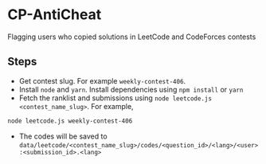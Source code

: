 # CP-AntiCheat
Flagging users who copied solutions in LeetCode and CodeForces contests

## Steps
- Get contest slug. For example `weekly-contest-406`.
- Install `node` and `yarn`. Install dependencies using `npm install` or `yarn`
- Fetch the ranklist and submissions using `node leetcode.js <contest_name_slug>`. For example,
```sh
node leetcode.js weekly-contest-406
```
- The codes will be saved to `data/leetcode/<contest_name_slug>/codes/<question_id>/<lang>/<user>:<submission_id>.<lang>`
